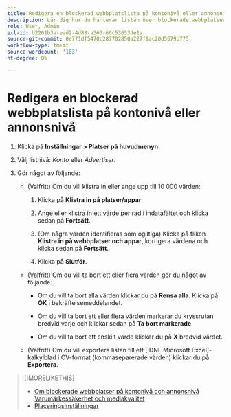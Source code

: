 ```yaml
---
title: Redigera en blockerad webbplatslista på kontonivå eller annonsnivå
description: Lär dig hur du hanterar listan över blockerade webbplatser för ett konto eller en annonsörer.
role: User, Admin
exl-id: b2261b3a-ead2-4d88-a363-66c53653de1a
source-git-commit: 0e771df5470c287702850a227f9ac20d5679b775
workflow-type: tm+mt
source-wordcount: '183'
ht-degree: 0%

---
```


# Redigera en blockerad webbplatslista på kontonivå eller annonsnivå

1. Klicka på **Inställningar > Platser på huvudmenyn.**

1. Välj listnivå: *Konto* eller *Advertiser*.

1. Gör något av följande:

   * (Valfritt) Om du vill klistra in eller ange upp till 10 000 värden:

      1. Klicka på **Klistra in på platser/appar**.

      1. Ange eller klistra in ett värde per rad i indatafältet och klicka sedan på **Fortsätt**.

      1. (Om några värden identifieras som ogiltiga) Klicka på fliken **Klistra in på webbplatser och appar**, korrigera värdena och klicka sedan på **Fortsätt**.

      1. Klicka på **Slutför**.

   * (Valfritt) Om du vill ta bort ett eller flera värden gör du något av följande:

      * Om du vill ta bort alla värden klickar du på **Rensa alla**. Klicka på **OK** i bekräftelsemeddelandet.

      * Om du vill ta bort ett eller flera värden markerar du kryssrutan bredvid varje och klickar sedan på **Ta bort markerade**.

      * Om du vill ta bort ett enskilt värde klickar du på **X** bredvid värdet.

   * (Valfritt) Om du vill exportera listan till ett [!DNL Microsoft Excel]-kalkylblad i CV-format (kommaseparerade värden) klickar du på **Exportera**.

>[!MORELIKETHIS]
>
>* [Om blockerade webbplatser på kontonivå och annonsnivå](/help/dsp/admin/blocked-sites-list-about.md)
> [Varumärkessäkerhet och mediakvalitet ](/help/dsp/introduction/features/brand-safety-media-quality.md)
>* [Placeringsinställningar](/help/dsp/campaign-management/placements/placement-settings.md)
